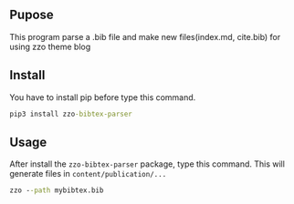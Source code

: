 ## Pupose

This program parse a .bib file and make new files(index.md, cite.bib) for using zzo theme blog

## Install

You have to install pip before type this command.

```cmd
pip3 install zzo-bibtex-parser
```

## Usage

After install the `zzo-bibtex-parser` package, type this command.
This will generate files in `content/publication/...`

```cmd
zzo --path mybibtex.bib
```
